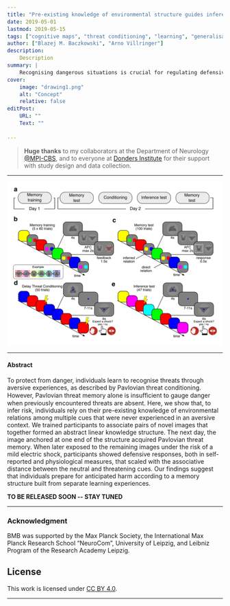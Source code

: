 ```yaml
---
title: "Pre-existing knowledge of environmental structure guides inferential expression of Pavlovian threat memory" 
date: 2019-05-01
lastmod: 2019-05-15
tags: ["cognitive maps", "threat conditioning", "learning", "generalisation", "memory integration"]
author: ["Blazej M. Baczkowski", "Arno Villringer"]
description: 
    Description
summary: |
    Recognising dangerous situations is crucial for regulating defensive behaviours that are tailored to the imminence of potential harm. Past life-threatening situations that have been overcome teach us about what might pose a risk of harm in the future. However, when learned or similar threats are not immediately perceptible in the current environment, the risk of harm, even if remote, may still exist. In such cases, it must be inferred rather than directly derived from a past aversive experience. How do individuals assess risk in such circumstances?
cover:
    image: "drawing1.png"
    alt: "Concept"
    relative: false
editPost:
    URL: ""
    Text: ""

---
```


> **Huge thanks** to my collaborators at the Department of Neurology [@MPI-CBS](https://www.cbs.mpg.de/en), and to everyone at [Donders Institute](https://www.ru.nl/en/donders-institute) for their support with study design and data collection. 

---

![](drawing2.png)

---

 
#### Abstract

To protect from danger, individuals learn to recognise threats through aversive experiences, as described by Pavlovian threat conditioning. However, Pavlovian threat memory alone is insuﬀicient to gauge danger when previously encountered threats are absent. Here, we show that, to infer risk, individuals rely on their pre-existing knowledge of environmental relations among multiple cues that were never experienced in an aversive context. We trained participants to associate pairs of novel images that together formed an abstract linear knowledge structure. The next day, the image anchored at one end of the structure acquired Pavlovian threat memory. When later exposed to the remaining images under the risk of a mild electric shock, participants showed defensive responses, both in self-reported and physiological measures, that scaled with the associative distance between the neutral and threatening cues. Our findings suggest that individuals prepare for anticipated harm according to a memory structure built from separate learning experiences.


**TO BE RELEASED SOON -- STAY TUNED**

---

### Acknowledgment

BMB was supported by the Max Planck Society, the International Max Planck Research School “NeuroCom”, University of Leipzig, and Leibniz Program of the Research Academy Leipzig.

## License 

This work is licensed under [CC BY 4.0](https://creativecommons.org/licenses/by/4.0/?ref=chooser-v1).

---
